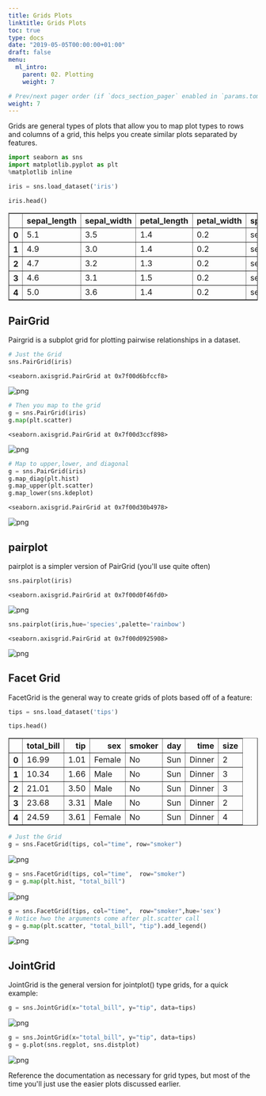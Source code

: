```yaml
---
title: Grids Plots
linktitle: Grids Plots
toc: true
type: docs
date: "2019-05-05T00:00:00+01:00"
draft: false
menu:
  ml_intro:
    parent: 02. Plotting
    weight: 7

# Prev/next pager order (if `docs_section_pager` enabled in `params.toml`)
weight: 7
---
```


Grids are general types of plots that allow you to map plot types to rows and columns of a grid, this helps you create similar plots separated by features.


```python
import seaborn as sns
import matplotlib.pyplot as plt
%matplotlib inline
```


```python
iris = sns.load_dataset('iris')
```


```python
iris.head()

```




<div>
<style scoped>
    .dataframe tbody tr th:only-of-type {
        vertical-align: middle;
    }

    .dataframe tbody tr th {
        vertical-align: top;
    }

    .dataframe thead th {
        text-align: right;
    }
</style>
<table border="1" class="dataframe">
  <thead>
    <tr style="text-align: right;">
      <th></th>
      <th>sepal_length</th>
      <th>sepal_width</th>
      <th>petal_length</th>
      <th>petal_width</th>
      <th>species</th>
    </tr>
  </thead>
  <tbody>
    <tr>
      <th>0</th>
      <td>5.1</td>
      <td>3.5</td>
      <td>1.4</td>
      <td>0.2</td>
      <td>setosa</td>
    </tr>
    <tr>
      <th>1</th>
      <td>4.9</td>
      <td>3.0</td>
      <td>1.4</td>
      <td>0.2</td>
      <td>setosa</td>
    </tr>
    <tr>
      <th>2</th>
      <td>4.7</td>
      <td>3.2</td>
      <td>1.3</td>
      <td>0.2</td>
      <td>setosa</td>
    </tr>
    <tr>
      <th>3</th>
      <td>4.6</td>
      <td>3.1</td>
      <td>1.5</td>
      <td>0.2</td>
      <td>setosa</td>
    </tr>
    <tr>
      <th>4</th>
      <td>5.0</td>
      <td>3.6</td>
      <td>1.4</td>
      <td>0.2</td>
      <td>setosa</td>
    </tr>
  </tbody>
</table>
</div>



## PairGrid

Pairgrid is a subplot grid for plotting pairwise relationships in a dataset.


```python
# Just the Grid
sns.PairGrid(iris)
```




    <seaborn.axisgrid.PairGrid at 0x7f00d6bfccf8>




![png](../img/02/06_plotting_grid_5_1.png)



```python
# Then you map to the grid
g = sns.PairGrid(iris)
g.map(plt.scatter)
```




    <seaborn.axisgrid.PairGrid at 0x7f00d3ccf898>




![png](../img/02/06_plotting_grid_6_1.png)



```python
# Map to upper,lower, and diagonal
g = sns.PairGrid(iris)
g.map_diag(plt.hist)
g.map_upper(plt.scatter)
g.map_lower(sns.kdeplot)
```




    <seaborn.axisgrid.PairGrid at 0x7f00d30b4978>




![png](../img/02/06_plotting_grid_7_1.png)


## pairplot

pairplot is a simpler version of PairGrid (you'll use quite often)


```python
sns.pairplot(iris)
```




    <seaborn.axisgrid.PairGrid at 0x7f00d0f46fd0>




![png](../img/02/06_plotting_grid_9_1.png)



```python
sns.pairplot(iris,hue='species',palette='rainbow')
```




    <seaborn.axisgrid.PairGrid at 0x7f00d0925908>




![png](../img/02/06_plotting_grid_10_1.png)


## Facet Grid

FacetGrid is the general way to create grids of plots based off of a feature:


```python
tips = sns.load_dataset('tips')
```


```python
tips.head()
```




<div>
<style scoped>
    .dataframe tbody tr th:only-of-type {
        vertical-align: middle;
    }

    .dataframe tbody tr th {
        vertical-align: top;
    }

    .dataframe thead th {
        text-align: right;
    }
</style>
<table border="1" class="dataframe">
  <thead>
    <tr style="text-align: right;">
      <th></th>
      <th>total_bill</th>
      <th>tip</th>
      <th>sex</th>
      <th>smoker</th>
      <th>day</th>
      <th>time</th>
      <th>size</th>
    </tr>
  </thead>
  <tbody>
    <tr>
      <th>0</th>
      <td>16.99</td>
      <td>1.01</td>
      <td>Female</td>
      <td>No</td>
      <td>Sun</td>
      <td>Dinner</td>
      <td>2</td>
    </tr>
    <tr>
      <th>1</th>
      <td>10.34</td>
      <td>1.66</td>
      <td>Male</td>
      <td>No</td>
      <td>Sun</td>
      <td>Dinner</td>
      <td>3</td>
    </tr>
    <tr>
      <th>2</th>
      <td>21.01</td>
      <td>3.50</td>
      <td>Male</td>
      <td>No</td>
      <td>Sun</td>
      <td>Dinner</td>
      <td>3</td>
    </tr>
    <tr>
      <th>3</th>
      <td>23.68</td>
      <td>3.31</td>
      <td>Male</td>
      <td>No</td>
      <td>Sun</td>
      <td>Dinner</td>
      <td>2</td>
    </tr>
    <tr>
      <th>4</th>
      <td>24.59</td>
      <td>3.61</td>
      <td>Female</td>
      <td>No</td>
      <td>Sun</td>
      <td>Dinner</td>
      <td>4</td>
    </tr>
  </tbody>
</table>
</div>




```python
# Just the Grid
g = sns.FacetGrid(tips, col="time", row="smoker")
```


![png](../img/02/06_plotting_grid_14_0.png)



```python
g = sns.FacetGrid(tips, col="time",  row="smoker")
g = g.map(plt.hist, "total_bill")
```


![png](../img/02/06_plotting_grid_15_0.png)



```python
g = sns.FacetGrid(tips, col="time",  row="smoker",hue='sex')
# Notice hwo the arguments come after plt.scatter call
g = g.map(plt.scatter, "total_bill", "tip").add_legend()
```


![png](../img/02/06_plotting_grid_16_0.png)


## JointGrid

JointGrid is the general version for jointplot() type grids, for a quick example:


```python
g = sns.JointGrid(x="total_bill", y="tip", data=tips)
```


![png](../img/02/06_plotting_grid_18_0.png)



```python
g = sns.JointGrid(x="total_bill", y="tip", data=tips)
g = g.plot(sns.regplot, sns.distplot)
```


![png](../img/02/06_plotting_grid_19_0.png)


Reference the documentation as necessary for grid types, but most of the time you'll just use the easier plots discussed earlier.
